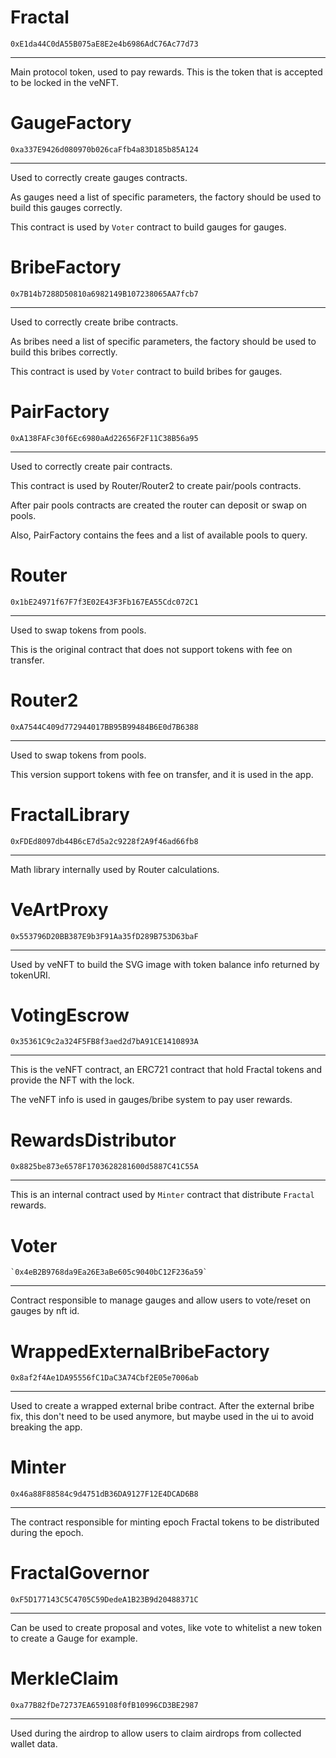 # Fractal
`0xE1da44C0dA55B075aE8E2e4b6986AdC76Ac77d73`

---

Main protocol token, used to pay rewards.
This is the token that is accepted to be locked in the veNFT.

# GaugeFactory
`0xa337E9426d080970b026caFfb4a83D185b85A124`

---

Used to correctly create gauges contracts.

As gauges need a list of specific parameters, the factory should
be used to build this gauges correctly.

This contract is used by `Voter` contract to build gauges for gauges.

# BribeFactory
`0x7B14b7288D50810a6982149B107238065AA7fcb7`

---

Used to correctly create bribe contracts.

As bribes need a list of specific parameters, the factory should
be used to build this bribes correctly.

This contract is used by `Voter` contract to build bribes for gauges.

# PairFactory
`0xA138FAFc30f6Ec6980aAd22656F2F11C38B56a95`

---

Used to correctly create pair contracts.

This contract is used by Router/Router2 to create pair/pools contracts.

After pair pools contracts are created the router can deposit or swap
on pools.

Also, PairFactory contains the fees and a list of available pools to query.

# Router
`0x1bE24971f67F7f3E02E43F3Fb167EA55Cdc072C1`

---

Used to swap tokens from pools.

This is the original contract that does not support tokens with fee on transfer.

# Router2
`0xA7544C409d772944017BB95B99484B6E0d7B6388`

---

Used to swap tokens from pools.

This version support tokens with fee on transfer, and it is used in the app.

# FractalLibrary
`0xFDEd8097db44B6cE7d5a2c9228f2A9f46ad66fb8`

---

Math library internally used by Router calculations.

# VeArtProxy
`0x553796D20BB387E9b3F91Aa35fD289B753D63baF`

---

Used by veNFT to build the SVG image with token balance info
returned by tokenURI.

# VotingEscrow
`0x35361C9c2a324F5FB8f3aed2d7bA91CE1410893A`

---

This is the veNFT contract, an ERC721 contract that hold 
Fractal tokens and provide the NFT with the lock.

The veNFT info is used in gauges/bribe system to pay user rewards.

# RewardsDistributor
`0x8825be873e6578F1703628281600d5887C41C55A`

---

This is an internal contract used by `Minter` contract that distribute
`Fractal` rewards. 

# Voter
    `0x4eB2B9768da9Ea26E3aBe605c9040bC12F236a59`

---

Contract responsible to manage gauges and allow users to vote/reset
on gauges by nft id.

# WrappedExternalBribeFactory
`0x8af2f4Ae1DA95556fC1DaC3A74Cbf2E05e7006ab`

---

Used to create a wrapped external bribe contract. After the external bribe
fix, this don't need to be used anymore, but maybe used in the ui to avoid
breaking the app.

# Minter
`0x46a88F88584c9d4751dB36DA9127F12E4DCAD6B8`

---

The contract responsible for minting epoch Fractal tokens to be distributed
during the epoch.

# FractalGovernor
`0xF5D177143C5C4705C59DedeA1B23B9d20488371C`

---

Can be used to create proposal and votes, like vote to whitelist a
new token to create a Gauge for example.

# MerkleClaim
`0xa77B82fDe72737EA659108f0fB10996CD3BE2987`

---

Used during the airdrop to allow users to claim airdrops from collected
wallet data.
